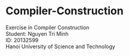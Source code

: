 # Compiler-Construction
</b>Exercise in Compiler Construction</b>
</br>
Student: Nguyen Tri Minh
</br>
ID: 20132599
</br>
Hanoi University of Science and Technology
